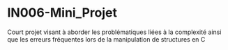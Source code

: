 # IN006-Mini_Projet

Court projet visant à aborder les problématiques liées à la complexité ainsi que les erreurs fréquentes lors de la manipulation de structures en C
